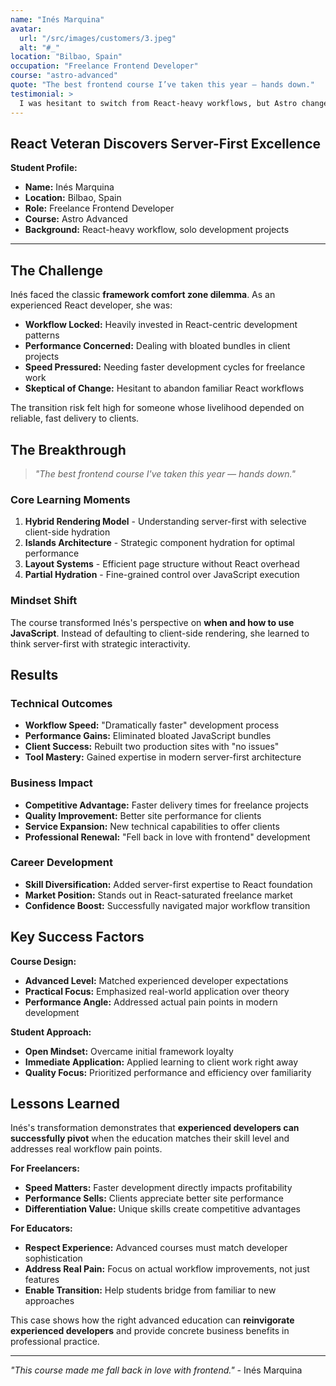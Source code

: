 ```yaml
---
name: "Inés Marquina"
avatar:
  url: "/src/images/customers/3.jpeg"
  alt: "#_"
location: "Bilbao, Spain"
occupation: "Freelance Frontend Developer"
course: "astro-advanced"
quote: "The best frontend course I’ve taken this year — hands down."
testimonial: >
  I was hesitant to switch from React-heavy workflows, but Astro changed everything. The hybrid rendering lesson alone was worth the price. It’s fast, it’s flexible, and it fits perfectly into my solo dev projects.
---
```



## React Veteran Discovers Server-First Excellence



**Student Profile:**
- **Name:** Inés Marquina
- **Location:** Bilbao, Spain
- **Role:** Freelance Frontend Developer
- **Course:** Astro Advanced
- **Background:** React-heavy workflow, solo development projects

---

## The Challenge

Inés faced the classic **framework comfort zone dilemma**. As an experienced React developer, she was:

- **Workflow Locked:** Heavily invested in React-centric development patterns
- **Performance Concerned:** Dealing with bloated bundles in client projects
- **Speed Pressured:** Needing faster development cycles for freelance work
- **Skeptical of Change:** Hesitant to abandon familiar React workflows

The transition risk felt high for someone whose livelihood depended on reliable, fast delivery to clients.

## The Breakthrough

> *"The best frontend course I've taken this year — hands down."*

### Core Learning Moments
1. **Hybrid Rendering Model** - Understanding server-first with selective client-side hydration
2. **Islands Architecture** - Strategic component hydration for optimal performance
3. **Layout Systems** - Efficient page structure without React overhead
4. **Partial Hydration** - Fine-grained control over JavaScript execution

### Mindset Shift
The course transformed Inés's perspective on **when and how to use JavaScript**. Instead of defaulting to client-side rendering, she learned to think server-first with strategic interactivity.

## Results

### Technical Outcomes
- **Workflow Speed:** "Dramatically faster" development process
- **Performance Gains:** Eliminated bloated JavaScript bundles
- **Client Success:** Rebuilt two production sites with "no issues"
- **Tool Mastery:** Gained expertise in modern server-first architecture

### Business Impact
- **Competitive Advantage:** Faster delivery times for freelance projects
- **Quality Improvement:** Better site performance for clients
- **Service Expansion:** New technical capabilities to offer clients
- **Professional Renewal:** "Fell back in love with frontend" development

### Career Development
- **Skill Diversification:** Added server-first expertise to React foundation
- **Market Position:** Stands out in React-saturated freelance market
- **Confidence Boost:** Successfully navigated major workflow transition

## Key Success Factors

**Course Design:**
- **Advanced Level:** Matched experienced developer expectations
- **Practical Focus:** Emphasized real-world application over theory
- **Performance Angle:** Addressed actual pain points in modern development

**Student Approach:**
- **Open Mindset:** Overcame initial framework loyalty
- **Immediate Application:** Applied learning to client work right away
- **Quality Focus:** Prioritized performance and efficiency over familiarity

## Lessons Learned

Inés's transformation demonstrates that **experienced developers can successfully pivot** when the education matches their skill level and addresses real workflow pain points.

**For Freelancers:**
- **Speed Matters:** Faster development directly impacts profitability
- **Performance Sells:** Clients appreciate better site performance
- **Differentiation Value:** Unique skills create competitive advantages

**For Educators:**
- **Respect Experience:** Advanced courses must match developer sophistication
- **Address Real Pain:** Focus on actual workflow improvements, not just features
- **Enable Transition:** Help students bridge from familiar to new approaches

This case shows how the right advanced education can **reinvigorate experienced developers** and provide concrete business benefits in professional practice.

---

*"This course made me fall back in love with frontend."* - Inés Marquina